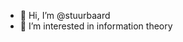 - 👋 Hi, I’m @stuurbaard
- 👀 I’m interested in information theory


<!---
stuurbaard/stuurbaard is a ✨ special ✨ repository because its `README.md` (this file) appears on your GitHub profile.
You can click the Preview link to take a look at your changes.
--->

